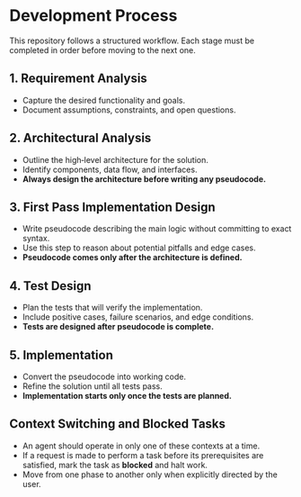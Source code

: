 # Development Process

This repository follows a structured workflow. Each stage must be completed in order before moving to the next one.

## 1. Requirement Analysis
- Capture the desired functionality and goals.
- Document assumptions, constraints, and open questions.

## 2. Architectural Analysis
- Outline the high‑level architecture for the solution.
- Identify components, data flow, and interfaces.
- **Always design the architecture before writing any pseudocode.**

## 3. First Pass Implementation Design
- Write pseudocode describing the main logic without committing to exact syntax.
- Use this step to reason about potential pitfalls and edge cases.
- **Pseudocode comes only after the architecture is defined.**

## 4. Test Design
- Plan the tests that will verify the implementation.
- Include positive cases, failure scenarios, and edge conditions.
- **Tests are designed after pseudocode is complete.**

## 5. Implementation
- Convert the pseudocode into working code.
- Refine the solution until all tests pass.
- **Implementation starts only once the tests are planned.**

## Context Switching and Blocked Tasks
- An agent should operate in only one of these contexts at a time.
- If a request is made to perform a task before its prerequisites are satisfied, mark the task as **blocked** and halt work.
- Move from one phase to another only when explicitly directed by the user.


